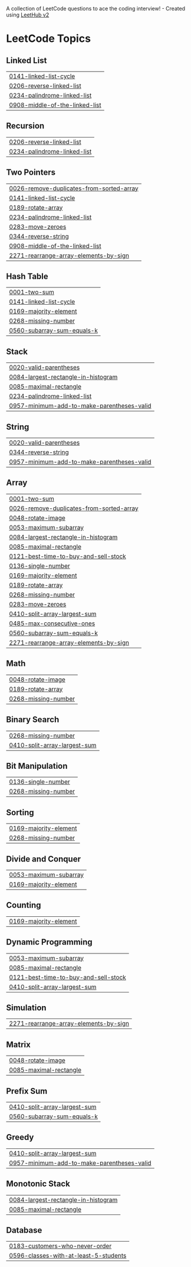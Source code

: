 A collection of LeetCode questions to ace the coding interview! - Created using [LeetHub v2](https://github.com/arunbhardwaj/LeetHub-2.0)
<!---LeetCode Topics Start-->
# LeetCode Topics
## Linked List
|  |
| ------- |
| [0141-linked-list-cycle](https://github.com/shekharrana007/Leetcode/tree/master/0141-linked-list-cycle) |
| [0206-reverse-linked-list](https://github.com/shekharrana007/Leetcode/tree/master/0206-reverse-linked-list) |
| [0234-palindrome-linked-list](https://github.com/shekharrana007/Leetcode/tree/master/0234-palindrome-linked-list) |
| [0908-middle-of-the-linked-list](https://github.com/shekharrana007/Leetcode/tree/master/0908-middle-of-the-linked-list) |
## Recursion
|  |
| ------- |
| [0206-reverse-linked-list](https://github.com/shekharrana007/Leetcode/tree/master/0206-reverse-linked-list) |
| [0234-palindrome-linked-list](https://github.com/shekharrana007/Leetcode/tree/master/0234-palindrome-linked-list) |
## Two Pointers
|  |
| ------- |
| [0026-remove-duplicates-from-sorted-array](https://github.com/shekharrana007/Leetcode/tree/master/0026-remove-duplicates-from-sorted-array) |
| [0141-linked-list-cycle](https://github.com/shekharrana007/Leetcode/tree/master/0141-linked-list-cycle) |
| [0189-rotate-array](https://github.com/shekharrana007/Leetcode/tree/master/0189-rotate-array) |
| [0234-palindrome-linked-list](https://github.com/shekharrana007/Leetcode/tree/master/0234-palindrome-linked-list) |
| [0283-move-zeroes](https://github.com/shekharrana007/Leetcode/tree/master/0283-move-zeroes) |
| [0344-reverse-string](https://github.com/shekharrana007/Leetcode/tree/master/0344-reverse-string) |
| [0908-middle-of-the-linked-list](https://github.com/shekharrana007/Leetcode/tree/master/0908-middle-of-the-linked-list) |
| [2271-rearrange-array-elements-by-sign](https://github.com/shekharrana007/Leetcode/tree/master/2271-rearrange-array-elements-by-sign) |
## Hash Table
|  |
| ------- |
| [0001-two-sum](https://github.com/shekharrana007/Leetcode/tree/master/0001-two-sum) |
| [0141-linked-list-cycle](https://github.com/shekharrana007/Leetcode/tree/master/0141-linked-list-cycle) |
| [0169-majority-element](https://github.com/shekharrana007/Leetcode/tree/master/0169-majority-element) |
| [0268-missing-number](https://github.com/shekharrana007/Leetcode/tree/master/0268-missing-number) |
| [0560-subarray-sum-equals-k](https://github.com/shekharrana007/Leetcode/tree/master/0560-subarray-sum-equals-k) |
## Stack
|  |
| ------- |
| [0020-valid-parentheses](https://github.com/shekharrana007/Leetcode/tree/master/0020-valid-parentheses) |
| [0084-largest-rectangle-in-histogram](https://github.com/shekharrana007/Leetcode/tree/master/0084-largest-rectangle-in-histogram) |
| [0085-maximal-rectangle](https://github.com/shekharrana007/Leetcode/tree/master/0085-maximal-rectangle) |
| [0234-palindrome-linked-list](https://github.com/shekharrana007/Leetcode/tree/master/0234-palindrome-linked-list) |
| [0957-minimum-add-to-make-parentheses-valid](https://github.com/shekharrana007/Leetcode/tree/master/0957-minimum-add-to-make-parentheses-valid) |
## String
|  |
| ------- |
| [0020-valid-parentheses](https://github.com/shekharrana007/Leetcode/tree/master/0020-valid-parentheses) |
| [0344-reverse-string](https://github.com/shekharrana007/Leetcode/tree/master/0344-reverse-string) |
| [0957-minimum-add-to-make-parentheses-valid](https://github.com/shekharrana007/Leetcode/tree/master/0957-minimum-add-to-make-parentheses-valid) |
## Array
|  |
| ------- |
| [0001-two-sum](https://github.com/shekharrana007/Leetcode/tree/master/0001-two-sum) |
| [0026-remove-duplicates-from-sorted-array](https://github.com/shekharrana007/Leetcode/tree/master/0026-remove-duplicates-from-sorted-array) |
| [0048-rotate-image](https://github.com/shekharrana007/Leetcode/tree/master/0048-rotate-image) |
| [0053-maximum-subarray](https://github.com/shekharrana007/Leetcode/tree/master/0053-maximum-subarray) |
| [0084-largest-rectangle-in-histogram](https://github.com/shekharrana007/Leetcode/tree/master/0084-largest-rectangle-in-histogram) |
| [0085-maximal-rectangle](https://github.com/shekharrana007/Leetcode/tree/master/0085-maximal-rectangle) |
| [0121-best-time-to-buy-and-sell-stock](https://github.com/shekharrana007/Leetcode/tree/master/0121-best-time-to-buy-and-sell-stock) |
| [0136-single-number](https://github.com/shekharrana007/Leetcode/tree/master/0136-single-number) |
| [0169-majority-element](https://github.com/shekharrana007/Leetcode/tree/master/0169-majority-element) |
| [0189-rotate-array](https://github.com/shekharrana007/Leetcode/tree/master/0189-rotate-array) |
| [0268-missing-number](https://github.com/shekharrana007/Leetcode/tree/master/0268-missing-number) |
| [0283-move-zeroes](https://github.com/shekharrana007/Leetcode/tree/master/0283-move-zeroes) |
| [0410-split-array-largest-sum](https://github.com/shekharrana007/Leetcode/tree/master/0410-split-array-largest-sum) |
| [0485-max-consecutive-ones](https://github.com/shekharrana007/Leetcode/tree/master/0485-max-consecutive-ones) |
| [0560-subarray-sum-equals-k](https://github.com/shekharrana007/Leetcode/tree/master/0560-subarray-sum-equals-k) |
| [2271-rearrange-array-elements-by-sign](https://github.com/shekharrana007/Leetcode/tree/master/2271-rearrange-array-elements-by-sign) |
## Math
|  |
| ------- |
| [0048-rotate-image](https://github.com/shekharrana007/Leetcode/tree/master/0048-rotate-image) |
| [0189-rotate-array](https://github.com/shekharrana007/Leetcode/tree/master/0189-rotate-array) |
| [0268-missing-number](https://github.com/shekharrana007/Leetcode/tree/master/0268-missing-number) |
## Binary Search
|  |
| ------- |
| [0268-missing-number](https://github.com/shekharrana007/Leetcode/tree/master/0268-missing-number) |
| [0410-split-array-largest-sum](https://github.com/shekharrana007/Leetcode/tree/master/0410-split-array-largest-sum) |
## Bit Manipulation
|  |
| ------- |
| [0136-single-number](https://github.com/shekharrana007/Leetcode/tree/master/0136-single-number) |
| [0268-missing-number](https://github.com/shekharrana007/Leetcode/tree/master/0268-missing-number) |
## Sorting
|  |
| ------- |
| [0169-majority-element](https://github.com/shekharrana007/Leetcode/tree/master/0169-majority-element) |
| [0268-missing-number](https://github.com/shekharrana007/Leetcode/tree/master/0268-missing-number) |
## Divide and Conquer
|  |
| ------- |
| [0053-maximum-subarray](https://github.com/shekharrana007/Leetcode/tree/master/0053-maximum-subarray) |
| [0169-majority-element](https://github.com/shekharrana007/Leetcode/tree/master/0169-majority-element) |
## Counting
|  |
| ------- |
| [0169-majority-element](https://github.com/shekharrana007/Leetcode/tree/master/0169-majority-element) |
## Dynamic Programming
|  |
| ------- |
| [0053-maximum-subarray](https://github.com/shekharrana007/Leetcode/tree/master/0053-maximum-subarray) |
| [0085-maximal-rectangle](https://github.com/shekharrana007/Leetcode/tree/master/0085-maximal-rectangle) |
| [0121-best-time-to-buy-and-sell-stock](https://github.com/shekharrana007/Leetcode/tree/master/0121-best-time-to-buy-and-sell-stock) |
| [0410-split-array-largest-sum](https://github.com/shekharrana007/Leetcode/tree/master/0410-split-array-largest-sum) |
## Simulation
|  |
| ------- |
| [2271-rearrange-array-elements-by-sign](https://github.com/shekharrana007/Leetcode/tree/master/2271-rearrange-array-elements-by-sign) |
## Matrix
|  |
| ------- |
| [0048-rotate-image](https://github.com/shekharrana007/Leetcode/tree/master/0048-rotate-image) |
| [0085-maximal-rectangle](https://github.com/shekharrana007/Leetcode/tree/master/0085-maximal-rectangle) |
## Prefix Sum
|  |
| ------- |
| [0410-split-array-largest-sum](https://github.com/shekharrana007/Leetcode/tree/master/0410-split-array-largest-sum) |
| [0560-subarray-sum-equals-k](https://github.com/shekharrana007/Leetcode/tree/master/0560-subarray-sum-equals-k) |
## Greedy
|  |
| ------- |
| [0410-split-array-largest-sum](https://github.com/shekharrana007/Leetcode/tree/master/0410-split-array-largest-sum) |
| [0957-minimum-add-to-make-parentheses-valid](https://github.com/shekharrana007/Leetcode/tree/master/0957-minimum-add-to-make-parentheses-valid) |
## Monotonic Stack
|  |
| ------- |
| [0084-largest-rectangle-in-histogram](https://github.com/shekharrana007/Leetcode/tree/master/0084-largest-rectangle-in-histogram) |
| [0085-maximal-rectangle](https://github.com/shekharrana007/Leetcode/tree/master/0085-maximal-rectangle) |
## Database
|  |
| ------- |
| [0183-customers-who-never-order](https://github.com/shekharrana007/Leetcode/tree/master/0183-customers-who-never-order) |
| [0596-classes-with-at-least-5-students](https://github.com/shekharrana007/Leetcode/tree/master/0596-classes-with-at-least-5-students) |
<!---LeetCode Topics End-->